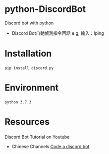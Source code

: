# python-DiscordBot
Discord bot with python
* Discord Bot自動偵測指令回話 e.g, 輸入：!ping

# Installation
###
```
pip install discord.py
```

# Environment
###
```
python 3.7.3
```

# Resources
###
Discord Bot Tutorial on Youtube
* Chinese Channels [Code a discord bot](https://www.youtube.com/watch?v=odIQEJW0m1M&list=PLSCgthA1Anif1w6mKM3O6xlBGGypXtrtN&index=1).

